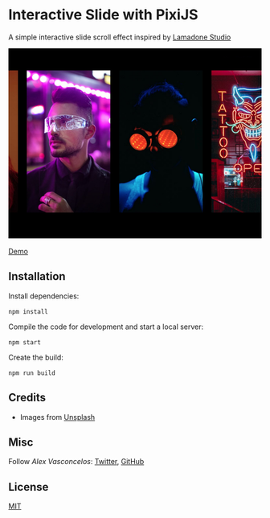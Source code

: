 # Interactive Slide with PixiJS
A simple interactive slide scroll effect inspired by [Lamadone Studio](https://www.lamadone.studio/)

![Interactive Slide with PixiJS](https://github.com/lekobarros/pixijs-infinite-slider/blob/main/thumbnail.jpg?raw=true)

[Demo](http://pixijs-interactive-slide.netlify.app/)


## Installation

Install dependencies:

```
npm install
```

Compile the code for development and start a local server:

```
npm start
```

Create the build:

```
npm run build
```

## Credits

- Images from [Unsplash](https://unsplash.com/)

## Misc

Follow *Alex Vasconcelos*: [Twitter](https://twitter.com/abvscls), [GitHub](https://github.com/lekobarros) 

## License
[MIT](LICENSE)